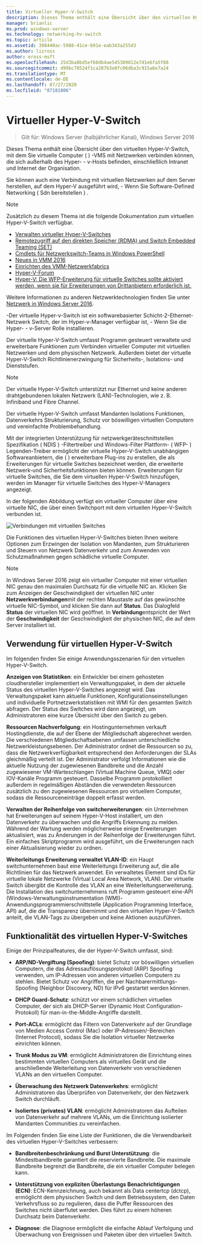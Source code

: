 ```yaml
---
title: Virtueller Hyper-V-Switch
description: Dieses Thema enthält eine Übersicht über den virtuellen Hyper-V-Switch in Windows Server 2016.
manager: brianlic
ms.prod: windows-server
ms.technology: networking-hv-switch
ms.topic: article
ms.assetid: 398440ac-5988-41ce-b91e-eab343a255d3
ms.author: lizross
author: eross-msft
ms.openlocfilehash: 25d3ba8bd5ef60db4ae545309812e7d1e6fa5f08
ms.sourcegitcommit: d99bc78524f1ca287b3e8fc06dba3c915a6e7a24
ms.translationtype: MT
ms.contentlocale: de-DE
ms.lasthandoff: 07/27/2020
ms.locfileid: "87181806"
---
```

# <a name="hyper-v-virtual-switch"></a>Virtueller Hyper-V-Switch

>Gilt für: Windows Server (halbjährlicher Kanal), Windows Server 2016

Dieses Thema enthält eine Übersicht über den virtuellen Hyper-V-Switch, mit dem Sie virtuelle Computer \( \) -VMS mit Netzwerken verbinden können, die sich außerhalb des Hyper- \- v-Hosts befinden, einschließlich Intranet und Internet der Organisation.

Sie können auch eine Verbindung mit virtuellen Netzwerken auf dem Server herstellen, auf dem Hyper-V ausgeführt wird, \- Wenn Sie Software-Defined Networking \( Sdn bereitstellen \) .

> [!NOTE]
> Zusätzlich zu diesem Thema ist die folgende Dokumentation zum virtuellen Hyper-V-Switch verfügbar.
>
> - [Verwalten virtueller Hyper-V-Switches](Manage-Hyper-V-Virtual-Switch.md)
> - [Remotezugriff auf den direkten Speicher (RDMA) und Switch Embedded Teaming (SET)](RDMA-and-Switch-Embedded-Teaming.md)
> - [Cmdlets für Netzwerkswitch-Teams in Windows PowerShell](https://docs.microsoft.com/powershell/module/netswitchteam/new-netswitchteam?view=win10-ps)
> - [Neues in VMM 2016](https://docs.microsoft.com/system-center/vmm/whats-new#networking)
> - [Einrichten des VMM-Netzwerkfabrics](https://docs.microsoft.com/system-center/vmm/manage-networks)
> - [Hyper-V-Forum](https://docs.microsoft.com/answers/topics/windows-server-hyper-v.html)
> - [Hyper-V: Die WFP-Erweiterung für virtuelle Switches sollte aktiviert werden, wenn sie für Erweiterungen von Drittanbietern erforderlich ist.](https://docs.microsoft.com/answers/topics/windows-server-hyper-v.html)
>
> Weitere Informationen zu anderen Netzwerktechnologien finden Sie unter [Netzwerk in Windows Server 2016](https://docs.microsoft.com/windows-server/networking/networking).

\-Der virtuelle Hyper-v-Switch ist ein softwarebasierter Schicht-2-Ethernet-Netzwerk Switch, der im Hyper-v-Manager verfügbar ist, \- Wenn Sie die Hyper- \- v-Server Rolle installieren.

Der virtuelle Hyper-V-Switch umfasst Programm gesteuert verwaltete und erweiterbare Funktionen zum Verbinden virtueller Computer mit virtuellen Netzwerken und dem physischen Netzwerk. Außerdem bietet der virtuelle Hyper-V-Switch Richtlinienerzwingung für Sicherheits-, Isolations- und Dienststufen.

> [!NOTE]
> Der virtuelle Hyper-V-Switch unterstützt nur Ethernet und keine anderen drahtgebundenen lokalen Netzwerk (LAN)-Technologien, wie z. B. Infiniband und Fibre Channel.

Der virtuelle Hyper-V-Switch umfasst Mandanten Isolations Funktionen, Datenverkehrs Strukturierung, Schutz vor böswilligen virtuellen Computern und vereinfachte Problembehandlung.

Mit der integrierten Unterstützung für netzwerkgeräteschnittstellen Spezifikation \( NDIS \) -Filtertreiber und Windows-Filter Plattform- \( WFP- \) Legenden-Treiber ermöglicht der virtuelle Hyper-V-Switch unabhängigen Softwareanbietern, die \( \) erweiterbare Plug-ins zu erstellen, die als Erweiterungen für virtuelle Switches bezeichnet werden, die erweiterte Netzwerk-und Sicherheitsfunktionen bieten können. Erweiterungen für virtuelle Switches, die Sie dem virtuellen Hyper-V-Switch hinzufügen, werden im Manager für virtuelle Switches des Hyper-V-Managers angezeigt.

In der folgenden Abbildung verfügt ein virtueller Computer über eine virtuelle NIC, die über einen Switchport mit dem virtuellen Hyper-V-Switch verbunden ist.

![Verbindungen mit virtuellen Switches](../media/Hyper-V-Virtual-Switch/Vswitch_01.jpg)

Die Funktionen des virtuellen Hyper-V-Switches bieten Ihnen weitere Optionen zum Erzwingen der Isolation von Mandanten, zum Strukturieren und Steuern von Netzwerk Datenverkehr und zum Anwenden von Schutzmaßnahmen gegen schädliche virtuelle Computer.

>[!NOTE]
> In Windows Server 2016 zeigt ein virtueller Computer mit einer virtuellen NIC genau den maximalen Durchsatz für die virtuelle NIC an. Klicken Sie zum Anzeigen der Geschwindigkeit der virtuellen NIC unter **Netzwerkverbindungen**mit der rechten Maustaste auf das gewünschte virtuelle NIC-Symbol, und klicken Sie dann auf **Status**. Das Dialogfeld **Status** der virtuellen NIC wird geöffnet. In **Verbindung**entspricht der Wert der **Geschwindigkeit** der Geschwindigkeit der physischen NIC, die auf dem Server installiert ist.

## <a name="uses-for-hyper-v-virtual-switch"></a><a name="bkmk_apps"></a>Verwendung für virtuellen Hyper-V-Switch

Im folgenden finden Sie einige Anwendungsszenarien für den virtuellen Hyper-V-Switch.

**Anzeigen von Statistiken**: ein Entwickler bei einem gehosteten cloudhersteller implementiert ein Verwaltungspaket, in dem der aktuelle Status des virtuellen Hyper-V-Switches angezeigt wird. Das Verwaltungspaket kann aktuelle Funktionen, Konfigurationseinstellungen und individuelle Portnetzwerkstatistiken mit WMI für den gesamten Switch abfragen. Der Status des Switches wird dann angezeigt, um Administratoren eine kurze Übersicht über den Switch zu geben.

**Ressourcen Nachverfolgung**: ein Hostingunternehmen verkauft Hostingdienste, die auf der Ebene der Mitgliedschaft abgerechnet werden. Die verschiedenen Mitgliedschaftsebenen umfassen unterschiedliche Netzwerkleistungsebenen. Der Administrator ordnet die Ressourcen so zu, dass die Netzwerkverfügbarkeit entsprechend den Anforderungen der SLAs gleichmäßig verteilt ist. Der Administrator verfolgt Informationen wie die aktuelle Nutzung der zugewiesenen Bandbreite und die Anzahl zugewiesener VM-Warteschlangen (Virtual Machine Queue, VMQ) oder IOV-Kanäle Programm gesteuert. Dasselbe Programm protokolliert außerdem in regelmäßigen Abständen die verwendeten Ressourcen zusätzlich zu den zugewiesenen Ressourcen pro virtuellem Computer, sodass die Ressourceneinträge doppelt erfasst werden.

**Verwalten der Reihenfolge von switcherweiterungen**: ein Unternehmen hat Erweiterungen auf seinem Hyper-V-Host installiert, um den Datenverkehr zu überwachen und die Angriffs Erkennung zu melden. Während der Wartung werden möglicherweise einige Erweiterungen aktualisiert, was zu Änderungen in der Reihenfolge der Erweiterungen führt. Ein einfaches Skriptprogramm wird ausgeführt, um die Erweiterungen nach einer Aktualisierung wieder zu ordnen.

**Weiterleitungs Erweiterung verwaltet VLAN-ID**: ein Haupt switchunternehmen baut eine Weiterleitungs Erweiterung auf, die alle Richtlinien für das Netzwerk anwendet. Ein verwaltetes Element sind IDs für virtuelle lokale Netzwerke (Virtual Local Area Network, VLAN). Der virtuelle Switch übergibt die Kontrolle des VLAN an eine Weiterleitungserweiterung. Die Installation des switchunternehmens ruft Programm gesteuert eine-API (Windows-Verwaltungsinstrumentation (WMI)-Anwendungsprogrammierschnittstelle (Application Programming Interface, API) auf, die die Transparenz übernimmt und den virtuellen Hyper-V-Switch anteilt, die VLAN-Tags zu übergeben und keine Aktionen auszuführen.

## <a name="hyper-v-virtual-switch-functionality"></a><a name="bkmk_func"></a>Funktionalität des virtuellen Hyper-V-Switches

Einige der Prinzipalfeatures, die der Hyper-V-Switch umfasst, sind:

-   **ARP/ND-Vergiftung (Spoofing)**: bietet Schutz vor böswilligen virtuellen Computern, die das Adressauflösungsprotokoll (ARP) Spoofing verwenden, um IP-Adressen von anderen virtuellen Computern zu stehlen. Bietet Schutz vor Angriffen, die per Nachbarermittlungs-Spoofing (Neighbor Discovery, ND) für IPv6 gestartet werden können.

-   **DHCP Guard-Schutz**: schützt vor einem schädlichen virtuellen Computer, der sich als DHCP-Server (Dynamic Host Configuration-Protokoll) für man-in-the-Middle-Angriffe darstellt.

-   **Port-ACLs**: ermöglicht das Filtern von Datenverkehr auf der Grundlage von Medien Access Control (Mac) oder IP-Adressen/-Bereichen (Internet Protocol), sodass Sie die Isolation virtueller Netzwerke einrichten können.

-   **Trunk Modus zu VM**: ermöglicht Administratoren die Einrichtung eines bestimmten virtuellen Computers als virtuelles Gerät und die anschließende Weiterleitung von Datenverkehr von verschiedenen VLANs an den virtuellen Computer.

-   **Überwachung des Netzwerk Datenverkehrs**: ermöglicht Administratoren das Überprüfen von Datenverkehr, der den Netzwerk Switch durchläuft.

-   **Isoliertes (privates) VLAN**: ermöglicht Administratoren das Aufteilen von Datenverkehr auf mehrere VLANs, um die Einrichtung isolierter Mandanten Communities zu vereinfachen.

Im Folgenden finden Sie eine Liste der Funktionen, die die Verwendbarkeit des virtuellen Hyper-V-Switches verbessern:

-   **Bandbreitenbeschränkung und Burst Unterstützung**: die Mindestbandbreite garantiert die reservierte Bandbreite. Die maximale Bandbreite begrenzt die Bandbreite, die ein virtueller Computer belegen kann.

-   **Unterstützung von expliziten Überlastungs Benachrichtigungen (ECN)**: ECN-Kennzeichnung, auch bekannt als Data centertcp (dctcp), ermöglicht dem physischen Switch und dem Betriebssystem, den Daten Verkehrsfluss so zu regulieren, dass die Puffer Ressourcen des Switches nicht überflutet werden. Dies führt zu einem höheren Durchsatz beim Datenverkehr.

-   **Diagnose**: die Diagnose ermöglicht die einfache Ablauf Verfolgung und Überwachung von Ereignissen und Paketen über den virtuellen Switch.
